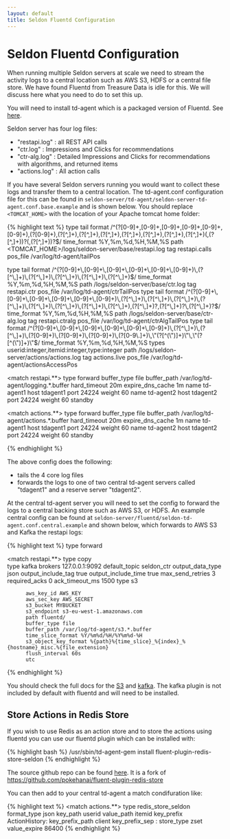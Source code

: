 ```yaml
---
layout: default
title: Seldon Fluentd Configuration
---
```


# Seldon Fluentd Configuration
When running multiple Seldon servers at scale we need to stream the activity logs to a central location such as AWS S3, HDFS or a central file store. We have found Fluentd from Treasure Data is idle for this. We will discuss here what you need to do to set this up.

You will need to install td-agent which is a packaged version of Fluentd. See [here](http://docs.fluentd.org/v0.12/categories/installation).

Seldon server has four log files:

 * "restapi.log" : all REST API calls
 * "ctr.log" : Impressions and Clicks for recommendations
 * "ctr-alg.log" : Detailed Impressions and Clicks for recommendations with algorithms, and returned items
 * "actions.log" : All action calls

If you have several Seldon servers running you would want to collect these logs and transfer them to a central location. The td-agent.conf configuration file for this can be found in ```seldon-server/td-agent/seldon-server-td-agent.conf.base.example``` and is shown below. You should replace ```<TOMCAT_HOME>``` with the location of your Apache tomcat home folder:

{% highlight text %}
<source>
  type tail
  format /^(?<time>[0-9]+\,[0-9]+\,[0-9]+\,[0-9]+\,[0-9]+\,[0-9]+)\,(?<retval>[0-9]+)\,(?<consumer>[^\,]+)\,(?<httpmethod>[^\,]+)\,(?<servlet>[^\,]+)\,(?<path>[^\,]+)\,(?<query>[^\,]+)\,(?<exectime>[^\,]+)\,(?<uuid>[^\,]+)(\,(?<bean>[^\,]+))?(\,(?<algorithm>[^\,]+))?$/
  time_format %Y,%m,%d,%H,%M,%S
  path <TOMCAT_HOME>/logs/seldon-server/base/restapi.log
  tag restapi.calls
  pos_file /var/log/td-agent/tailPos
</source>

<source>
  type tail
  format /^(?<time>[0-9]+\,[0-9]+\,[0-9]+\,[0-9]+\,[0-9]+\,[0-9]+)\,(?<click>[^\,]+)\,(?<consumer>[^\,]+)\,(?<user>[^\,]+)\,(?<item>[^\,]+)\,(?<rectag>[^\,]+)$/
  time_format %Y,%m,%d,%H,%M,%S
  path <TOMCAT_HOME>/logs/seldon-server/base/ctr.log
  tag restapi.ctr
  pos_file /var/log/td-agent/ctrTailPos
</source>


<source>
  type tail
  format /^(?<time>[0-9]+\,[0-9]+\,[0-9]+\,[0-9]+\,[0-9]+\,[0-9]+)\,(?<click>[^\,]+)\,(?<consumer>[^\,]+)\,(?<alg>[^\,]+)\,(?<pos>[^\,]+)\,(?<userid>[^\,]+)\,(?<useruuid>[^\,]+)\,(?<itemid>[^\,]+)\,(?<actions>[^\,]+),(?<recommendations>[^\,]+)?,(?<abkey>[^\,]+)?\,(?<rectag>[^\,]+)?$/
  time_format %Y,%m,%d,%H,%M,%S
  path <TOMCAT_HOME>/logs/seldon-server/base/ctr-alg.log
  tag restapi.ctralg
  pos_file /var/log/td-agent/ctrAlgTailPos
</source>


<source>
  type tail
  format /^(?<time>[0-9]+\,[0-9]+\,[0-9]+\,[0-9]+\,[0-9]+\,[0-9]+)\,(?<client>[^\,]+)\,(?<rectag>[^\,]+)\,(?<userid>[0-9]+)\,(?<itemid>[0-9]+)\,(?<type>[0-9]+)\,(?<value>[0-9\.]+)\,\"(?<client_userid>[^(\")]+)\"\,\"(?<client_itemid>[^(\")]+)\"$/
  time_format %Y,%m,%d,%H,%M,%S
  types userid:integer,itemid:integer,type:integer
  path <TOMCAT_HOME>/logs/seldon-server/actions/actions.log
  tag actions.live
  pos_file /var/log/td-agent/actionsAccessPos
</source>

<match restapi.**>
  type forward
  buffer_type file
  buffer_path /var/log/td-agent/logging.*.buffer
  hard_timeout 20m
  expire_dns_cache 1m
  <server>
    name td-agent1
    host tdagent1
    port 24224
    weight 60
  </server>
  <server>
    name td-agent2
    host tdagent2
    port 24224
    weight 60
    standby
  </server>
</match>

<match actions.**>
  type forward
  buffer_type file
  buffer_path /var/log/td-agent/actions.*.buffer
  hard_timeout 20m
  expire_dns_cache 1m
  <server>
    name td-agent1
    host tdagent1
    port 24224
    weight 60
  </server>
  <server>
    name td-agent2
    host tdagent2
    port 24224
    weight 60
    standby
  </server>
</match>

{% endhighlight %}

 The above config does the following:

  * tails the 4 core log files
  * forwards the logs to one of two central td-agent servers called "tdagent1" and a reserve server "tdagent2".

At the central td-agent server you will need to set the config to forward the logs to a central backing store such as AWS S3, or HDFS.
An example central config can be found at ```seldon-server/fluentd/seldon-td-agent.conf.central.example``` and shown below, which forwards to AWS S3 and Kafka the restapi logs:

{% highlight text %}
<source>
  type forward
</source>

<match restapi.**>
  type copy  
  <store>
          type                kafka
          brokers             127.0.0.1:9092
          default_topic       seldon_ctr
          output_data_type    json
          output_include_tag  true
          output_include_time true
          max_send_retries    3
          required_acks       0
          ack_timeout_ms      1500
  </store>
  <store>
          type s3

          aws_key_id AWS_KEY
          aws_sec_key AWS_SECRET
          s3_bucket MYBUCKET
          s3_endpoint s3-eu-west-1.amazonaws.com
          path fluentd/
          buffer_type file
          buffer_path /var/log/td-agent/s3.*.buffer
          time_slice_format %Y/%m%d/%H/%Y%m%d-%H
          s3_object_key_format %{path}%{time_slice}_%{index}_%{hostname}_misc.%{file_extension}
          flush_interval 60s
          utc
  </store>

</match>
{% endhighlight %}

You should check the full docs for the [S3](http://docs.fluentd.org/articles/out_s3) and [kafka](https://github.com/htgc/fluent-plugin-kafka/). The kafka plugin is not included by default with fluentd and will need to be installed.

## Store Actions in Redis Store
If you wish to use Redis as an action store and to store the actions using fluentd you can use our fluentd plugin which can be installed with:

{% highlight bash %}
/usr/sbin/td-agent-gem install fluent-plugin-redis-store-seldon
{% endhighlight %}

The source github repo can be found [here](https://github.com/SeldonIO/fluent-plugin-redis-store). It is a fork of https://github.com/pokehanai/fluent-plugin-redis-store

You can then add to your central td-agent a match condifuration like:

{% highlight text %}
<match actions.**>
  type redis_store_seldon
  format_type json
  key_path userid
  value_path itemid
  key_prefix ActionHistory:
  key_prefix_path client
  key_prefix_sep :
  store_type zset
  value_expire 86400
</match>
{% endhighlight %}
